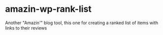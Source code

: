 # amazin-wp-rank-list
Another "Amazin'" blog tool, this one for creating a ranked list of items with links to their reviews
